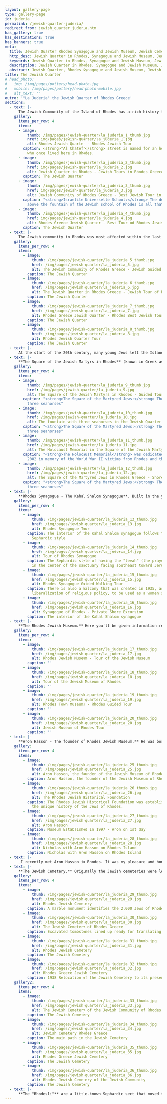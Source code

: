 ```yaml
---
layout: gallery-page
type: gallery-page
id: juderia
permalink: /jewish-quarter-juderia/
redirect_from: jewish_quarter_juderia.htm
has_gallery: true
has_destinations: true
has_banners: true
meta:
  title: Jewish Quarter Rhodes Synagogue and Jewish Museum, Jewish Cemetery Rhodes Greece
  http_desc: Jewish Quarter in Rhodes, Synagogue and Jewish Museum, Jewish Cemetery Rhodes Greece, square of the Jewish martyrs in Rhodes, the Jewish Community of Rhodes
  keywords: Jewish Quarter in Rhodes, Synagogue and Jewish Museum, Jewish Cemetery Rhodes Greece, square of the Jewish martyrs in Rhodes, the Jewish Community of Rhodes
  description: Jewish Quarter in Rhodes, Synagogue and Jewish Museum, Jewish Cemetery Rhodes Greece, square of the Jewish martyrs in Rhodes, the Jewish Community of Rhodes
  abstract: Jewish Quarter, Rhodes Synagogue and Jewish Museum, Jewish Cemetery Rhodes Greece
title: The Jewish Quarter
# head_photo:
#   img: /img/pages/pottery/head-photo.jpg
#   mobile: /img/pages/pottery/head-photo-mobile.jpg
#   alt_text: ''
outro: '"La Juderia" the Jewish Quarter of Rhodes Greece'
sections:
  - text: |-
      The Jewish Community of the Island of Rhodes has a rich history that dates back to the second century BC, with the earliest reference to it appearing in the book of Maccabees. Other references to the Jewish presence in the Island are found in the writings of the Jewish historian Josephus Flavius. The Jews of Rhodes like the other Jews living in Greece and in its Islands spoke Greek and conducted the religious services in Greek, following the Romaniote rite, which is distinct from Sephardi, Ashkenaz, and Italian rites.
    gallery:
      items_per_row: 4
      items:
      - image:
          thumb: /img/pages/jewish-quarter/la_juderia_1_thumb.jpg
          href: img/pages/jewish-quarter/la_juderia_1.jpg
          alt: Rhodes Jewish Quarter - Rhodes Jewish Tour
        caption: <strong>"Al Chatef"</strong> street is named for an honored family
          who once lived here in Rhodes.
      - image:
          thumb: /img/pages/jewish-quarter/la_juderia_2_thumb.jpg
          href: img/pages/jewish-quarter/la_juderia_2.jpg
          alt: Jewish Quarter in Rhodes - Jewish Tours in Rhodes Greece
        caption: The Jewish Quarter.
      - image:
          thumb: /img/pages/jewish-quarter/la_juderia_3_thumb.jpg
          href: img/pages/jewish-quarter/la_juderia_3.jpg
          alt: Jewish Community of Rhodes Greece - Best Jewish Tour in Rhodes
        caption: "<strong>Israelite Universelle School:</strong> The dedication plaque
          above the fountain of the Jewish school of Rhodes is all that exists today."
      - image:
          thumb: /img/pages/jewish-quarter/la_juderia_4_thumb.jpg
          href: img/pages/jewish-quarter/la_juderia_4.jpg
          alt: Rhodes Greece Jewish Quarter - Best Tour od Rhodes Jewish Quarter
        caption: The Jewish Quarter
  - text: |-
      The Jewish community in Rhodes was most affected within the last 500 years by the influx of Jews from Spain, who fled at the time of the Spanish Inquisition. Their descendants are referred to as Sephardic Jews, derived from "Sepharad", the Hebrew word for Spain. These Jews brought with them their culture, their customs and traditions, one amongst the cultural aspects was linguistic, the language they spoke was Espanyol, as they called it, also referred to as a Ladino and "Judeo-Spanish". The Jewish Quarter of the mediaeval town was affectionately known as **"La Juderia"**. 
    gallery:
      items_per_row: 4
      items:
        - image:
            thumb: /img/pages/jewish-quarter/la_juderia_5_thumb.jpg
            href: /img/pages/jewish-quarter/la_juderia_5.jpg
            alt: The Jewish Community of Rhodes Greece - Jewish Guided Walking Tour
          caption: The Jewish Quarter
        - image:
            thumb: /img/pages/jewish-quarter/la_juderia_6_thumb.jpg
            href: /img/pages/jewish-quarter/la_juderia_6.jpg
            alt: The Jewish Quarter in Rhodes Greece - Jewish Tour of Rhodes Greece
          caption: The Jewish Quarter
        - image:
            thumb: /img/pages/jewish-quarter/la_juderia_7_thumb.jpg
            href: /img/pages/jewish-quarter/la_juderia_7.jpg
            alt: Rhodes Greece Jewish Quarter - Rhodes Best Jewish Tours
          caption: The Jewish Quarter
        - image:
            thumb: /img/pages/jewish-quarter/la_juderia_8_thumb.jpg
            href: /img/pages/jewish-quarter/la_juderia_8.jpg
            alt: Rhodes Jewish Quarter Tour
          caption: The Jewish Quarter   
  - text: |-
      At the start of the 20th century, many young Jews left the Island in search of higher economic opportunities in America and in Africa. In the early 1920s the community had reached its peak population of 4.500 souls. In 1943 Rhodes was taken by the Germans, and on July 23 of the subsequent year, 1673 members of the Jewish community were arrested and deported to the Auschwitz extermination camp, where most of them were slaughtered. Only 151 survived. In 1947 the Island was ceded to Greece. Today there are not many of Jews living in Rhodes.
  - text: |-
      **The Square of the Jewish Martyrs in Rhodes** (known in Greek as Evreon Martyron) is found within the heart of the previous Jewish Quarter. The Square was originally a region of Jewish homes and little shops. However, the area was bombed during World War II, and in its place was established a tiny little park and square. The present fountain ornamented with three seahorses replaced a previous fountain that was destroyed during WWII. The Holocaust Memorial was dedicated on June 23, 2002, in memory of the World War II victims from the islands of Rhodes and Cos.
    gallery:
      items_per_row: 4
      items:
      - image:
          thumb: /img/pages/jewish-quarter/la_juderia_9_thumb.jpg
          href: /img/pages/jewish-quarter/la_juderia_9.jpg
          alt: The Square of the Jewish Martyrs in Rhodes - Guided Tour of Rhodes Town
        caption: "<strong>The Square of the Martyred Jews:</strong> The fountain with
          three seahorses"
      - image:
          thumb: /img/pages/jewish-quarter/la_juderia_10_thumb.jpg
          href: /img/pages/jewish-quarter/la_juderia_10.jpg
          alt: The fountain with three seahorses in the Jewish Quarter - Walking Tour of Rhodes Town
        caption: "<strong>The Square of the Martyred Jews:</strong> The fountain with
          three seahorses"
      - image:
          thumb: /img/pages/jewish-quarter/la_juderia_11_thumb.jpg
          href: /img/pages/jewish-quarter/la_juderia_11.jpg
          alt: The Holocaust Memorial in the Square of the Jewish Martyrs - Private Tour in Rhodes Town
        caption: "<strong>The Holocaust Memorial</strong> was dedicated on June 23,
          2002 in memory of the World War II victims from Rhodes and the island of Cos."
      - image:
          thumb: /img/pages/jewish-quarter/la_juderia_12_thumb.jpg
          href: /img/pages/jewish-quarter/la_juderia_12.jpg
          alt: The Square of the Martyred Jews in Rhodes Greece - Shore Excursion in Rhodes Town
        caption: "<strong>The Square of the Martyred Jews:</strong> The fountain with
          three seahorses"
  - text: |-
      **Rhodes Synagogue - The Kahal Shalom Synagogue**. Built in the year 1577, the Kahal Shalom is the oldest synagogue in Greece and the sole remaining Jewish synagogue on Rhodes still actively holding services. the complete name of the building is Kahal Kadosh Shalom (Holy Congregation of Peace). The inside of the Kahal Shalom Synagogue follows the standard Sephardic type of having the "tevah" (the prayer reading table) within the center of the sanctuary facing southeast toward Jerusalem. As a result of a liberalization of religious policy, in 1935 a balcony was created to be used as a women's prayer area. Before that point the ladies sat within the rooms adjacent to the south wall of the synagogue that viewed the sanctuary through curtained openings. Those rooms are converted into the Jewish Museum of Rhodes.
    gallery:
      items_per_row: 4
      items:
        - image:
            thumb: /img/pages/jewish-quarter/la_juderia_13_thumb.jpg
            href: /img/pages/jewish-quarter/la_juderia_13.jpg
            alt: Rhodes Synagogue Tour
          caption: The interior of the Kahal Shalom synagogue follows the traditional
            Sephardic style
        - image:
            thumb: /img/pages/jewish-quarter/la_juderia_14_thumb.jpg
            href: /img/pages/jewish-quarter/la_juderia_14.jpg
            alt: Tour of Rhodes Synagogue
          caption: The Sephardic style of having the "tevah" (the prayer reading table)
            in the center of the sanctuary facing southeast toward Jerusalem.
        - image:
            thumb: /img/pages/jewish-quarter/la_juderia_15_thumb.jpg
            href: /img/pages/jewish-quarter/la_juderia_15.jpg
            alt: Rhodes Synagogue Guided Walking Tour
          caption: There is also a balcony that was created in 1935, as a result of a
            liberalization of religious policy, to be used as a women's prayer area.
        - image:
            thumb: /img/pages/jewish-quarter/la_juderia_16_thumb.jpg
            href: /img/pages/jewish-quarter/la_juderia_16.jpg
            alt: Synagogue of Rhodes - Private Shore Excursion
          caption: The interior of the Kahal Shalom synagogue
  - text: |-
      **The Rhodes Jewish Museum.** Here you'll be given information regarding the historical exhibition, created by Aron Hasson, which is found in the rooms formerly used as the women's prayer rooms at the "Kahal Shalom" synagogue. it's home to a memorial of the once big Jewish community in Rhodes, displaying many photos and memorial plaques.          
    gallery:
      items_per_row: 4
      items:
        - image:
            thumb: /img/pages/jewish-quarter/la_juderia_17_thumb.jpg
            href: /img/pages/jewish-quarter/la_juderia_17.jpg
            alt: Rhodes Jewish Museum - Tour of the Jewish Museum 
          caption: ''
        - image:
            thumb: /img/pages/jewish-quarter/la_juderia_18_thumb.jpg
            href: /img/pages/jewish-quarter/la_juderia_18.jpg
            alt: Tour of the Jewish Museum of Rhodes
          caption: ''
        - image:
            thumb: /img/pages/jewish-quarter/la_juderia_19_thumb.jpg
            href: /img/pages/jewish-quarter/la_juderia_19.jpg
            alt: Rhodes Town Museums - Rhodes Guided Tour
          caption: ''
        - image:
            thumb: /img/pages/jewish-quarter/la_juderia_20_thumb.jpg
            href: /img/pages/jewish-quarter/la_juderia_20.jpg
            alt: Jewish Museum of Rhodes Tour
          caption: ''
  - text: |-
      **Aron Hasson - The founder of Rhodes Jewish Museum.** He was born in Los Angeles and he is a 3rd generation “Rhodesli”. He is an attorney in L.A. where he has been practicing immigration law since 1980. He was inspired to go to the island of Rhodes in 1975 by stories told to him by his grandparents. Its special charm and history fascinated him. Several years later, in 1995, he came back to Rhodes together with his family for his children to find out  of their family heritage. It was during that visit that he noticed the requirement of advancing the general public awareness and appreciation of its unique history unfortunately devastated by the Holocaust.
    gallery:
      items_per_row: 4
      items:
        - image: 
            thumb: /img/pages/jewish-quarter/la_juderia_25_thumb.jpg
            href: /img/pages/jewish-quarter/la_juderia_25.jpg
            alt: Aron Hasson, the founder of the Jewish Museum of Rhodes
          caption: Aron Hasson, the founder of the Jewish Museum of Rhodes
        - image: 
            thumb: /img/pages/jewish-quarter/la_juderia_26_thumb.jpg
            href: /img/pages/jewish-quarter/la_juderia_26.jpg
            alt: The Rhodes Jewish Historical Foundation
          caption: The Rhodes Jewish Historical Foundation was established to preserve
            the unique history of the Jews of Rhodes.
        - image: 
            thumb: /img/pages/jewish-quarter/la_juderia_27_thumb.jpg
            href: /img/pages/jewish-quarter/la_juderia_27.jpg
            alt: Aron Hasson
          caption: Museum Established in 1997 - Aron on 1st day
        - image: 
            thumb: /img/pages/jewish-quarter/la_juderia_28_thumb.jpg
            href: /img/pages/jewish-quarter/la_juderia_28.jpg
            alt: Nicholas with Aron Hasson on Rhodes Island
          caption: Nicholas with Aron Hasson on Rhodes Island
  - text: |-
      _I recently met Aron Hasson in Rhodes. It was my pleasure and honor to meet the person who spearheaded the movement to preserve the vital history of the Jews of Rhodes. I respect those trying to keep alive Rhodian history. In 1997, Hasson founded the Rhodes Jewish Historical Foundation, a non-profit organization established to preserve the unique history and cultural background of the Jews of Rhodes, and to function as a link between the past, present and future generations of “Rhodeslis” around the world._
  - text: |-
      **The Jewish Cemetery.** Originally the Jewish cemeteries were located inside the Old City of Rhodes. In the 1930s, the Italian government forced the relocation of the cemeteries from the Juderia to an area outside the Old City walls and into its present location in the new city . The Jewish Cemetery is one of the best preserved in Europe and contains tombstones from the 1500s to the present. It is located outside the Old City of Rhodes along the main road towards Kalitheas and Faliraki. Excavations of additional tombstones are continuing. During the last five years over 300 burial stones have been uncovered.
    gallery:
      items_per_row: 4
      items:
        - image:
            thumb: /img/pages/jewish-quarter/la_juderia_29_thumb.jpg
            href: /img/pages/jewish-quarter/la_juderia_29.jpg
            alt: Rhodes Jewish Cemetery
          caption: A marble monument identifies the 2,000 Jews of Rhodes and Kos killed during the Holocaust
        - image:
            thumb: /img/pages/jewish-quarter/la_juderia_30_thumb.jpg
            href: /img/pages/jewish-quarter/la_juderia_30.jpg
            alt: The Jewish Cemetery of Rhodes Greece
          caption: Excavated tombstones lined up ready for translating and viewing in the Jewish Cemetery
        - image:
            thumb: /img/pages/jewish-quarter/la_juderia_31_thumb.jpg
            href: /img/pages/jewish-quarter/la_juderia_31.jpg
            alt: Rhodes Jewish Cemetery
          caption: The Jewish Cemetery
        - image:
            thumb: /img/pages/jewish-quarter/la_juderia_32_thumb.jpg
            href: /img/pages/jewish-quarter/la_juderia_32.jpg
            alt: Rhodes Greece Jewish Cemetery
          caption: 1938 Relocation of the Jewish Cemetery to its present site
    gallery2:
      items_per_row: 4
      items:
        - image:
            thumb: /img/pages/jewish-quarter/la_juderia_33_thumb.jpg
            href: /img/pages/jewish-quarter/la_juderia_33.jpg
            alt: The Jewish Cemetery of the Jewish Community of Rhodes
          caption: The Jewish Cemetery
        - image:
            thumb: /img/pages/jewish-quarter/la_juderia_34_thumb.jpg
            href: /img/pages/jewish-quarter/la_juderia_34.jpg
            alt: Jewish Cemetery Rhodes Greece
          caption: The main path in the Jewish Cemetery
        - image:
            thumb: /img/pages/jewish-quarter/la_juderia_35_thumb.jpg
            href: /img/pages/jewish-quarter/la_juderia_35.jpg
            alt: Rhodes Greece Jewish Cemetery
          caption: The Jewish Cemetery
        - image:
            thumb: /img/pages/jewish-quarter/la_juderia_36_thumb.jpg
            href: /img/pages/jewish-quarter/la_juderia_36.jpg
            alt: Rhodes Jewish Cemetery of the Jewish Community
          caption: The Jewish Cemetery
  - text: |-
      **The "Rhodesli"** are a little-known Sephardic sect that moved to the Mediterranean island of Rhodes in 1492 following their expulsion from Spain and Portugal. They lived on Rhodes until WW2. Their culture, which is began in 800 B.C. survives as a little émigré community in Los Angeles. Their complex ethnic and spiritual heritage is exclusive in the world today. The Rhodesli are Jews who speak an uncommon medieval Spanish dialect (Ladino) and detect traditions derived from Turkish, Moorish, Spanish, and Jewish sources that remain mostly unchanged from centuries past.
---
```

